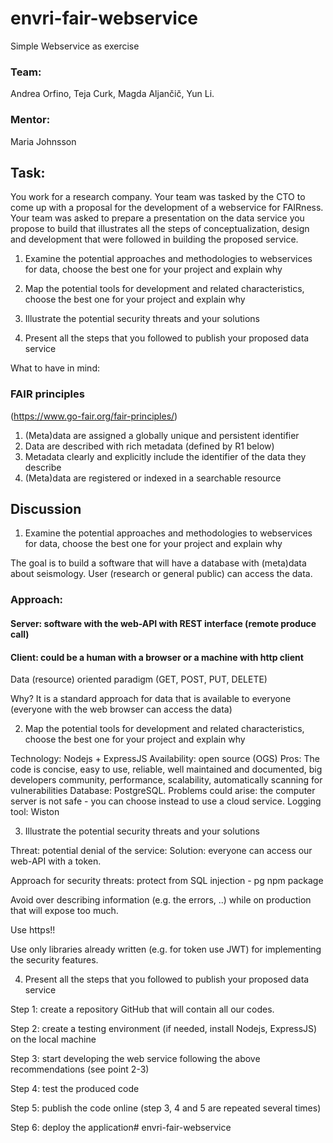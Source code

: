 # envri-fair-webservice
Simple Webservice as exercise 

### Team: 

Andrea Orfino, 
Teja Curk,
Magda Aljančič,
Yun Li.

### Mentor: 

Maria Johnsson 

## Task: 

You work for a research company. Your team was tasked by the CTO to come up with a proposal for the development of a webservice for FAIRness. Your team was asked to prepare a presentation on the data service you propose to build that illustrates all the steps of conceptualization, design and development that were followed in building the proposed service.

1. Examine the potential approaches and methodologies to webservices for data, choose the best one for your project and explain why 

2. Map the potential tools for development and related characteristics, choose the best one for your project and explain why 

3. Illustrate the potential security threats and your solutions 

4. Present all the steps that you followed to publish your proposed data service

What to have in mind: 
### FAIR principles 
(https://www.go-fair.org/fair-principles/)

1. (Meta)data are assigned a globally unique and persistent identifier
2. Data are described with rich metadata (defined by R1 below)
3. Metadata clearly and explicitly include the identifier of the data they describe
4. (Meta)data are registered or indexed in a searchable resource


## Discussion

1. Examine the potential approaches and methodologies to webservices for data, choose the best one for your project and explain why 

The goal is to build a software that will have a database with (meta)data about seismology. User (research or general public) can access the data. 

### Approach:
#### Server: software with the web-API with REST interface (remote produce call)
#### Client: could be a human with a browser or a machine with http client

Data (resource) oriented paradigm (GET, POST, PUT, DELETE)

Why? It is a standard approach for data that is available to everyone (everyone with the web browser can access the data)
 

2. Map the potential tools for development and related characteristics, choose the best one for your project and explain why 

Technology: Nodejs + ExpressJS
Availability: open source (OGS)
Pros: The code is concise, easy to use, reliable, well maintained and documented, big developers community, performance, scalability, automatically scanning for vulnerabilities
Database: PostgreSQL. 
Problems could arise: the computer server is not safe - you can choose instead  to use a cloud service.
Logging tool: Wiston

3. Illustrate the potential security threats and your solutions 

Threat: potential denial of the service: Solution: everyone can access our web-API with a token.

Approach for security threats: protect from SQL injection - pg npm package

Avoid over describing information (e.g. the errors, ..) while on production that will expose too much. 

Use https!!

Use only libraries already written (e.g. for token use JWT) for implementing the security features.


4. Present all the steps that you followed to publish your proposed data service

Step 1: create a repository GitHub that will contain all our codes.

Step 2: create a testing environment (if needed, install Nodejs, ExpressJS)
 on the local machine

Step 3: start developing the web service following the above recommendations (see point 2-3)

Step 4: test the produced code 

Step 5: publish the code online 
(step 3, 4 and 5 are repeated several times)


Step 6: deploy the application# envri-fair-webservice
